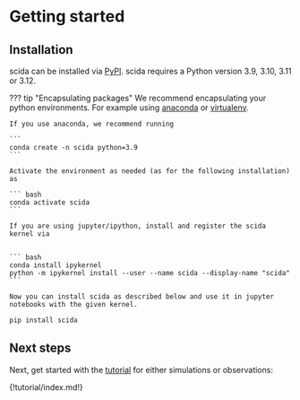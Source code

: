 # Getting started

## Installation

scida can be installed via [PyPI](https://pypi.org/). scida requires a Python version 3.9, 3.10, 3.11 or 3.12.

??? tip "Encapsulating packages"
    We recommend encapsulating your python environments. For example using [anaconda](https://www.anaconda.com/) or [virtualenv](https://virtualenv.pypa.io/en/latest/).

    If you use anaconda, we recommend running

    ```
    conda create -n scida python=3.9
    ```

    Activate the environment as needed (as for the following installation) as

    ``` bash
    conda activate scida
    ```

    If you are using jupyter/ipython, install and register the scida kernel via


    ``` bash
    conda install ipykernel
    python -m ipykernel install --user --name scida --display-name "scida"
    ```

    Now you can install scida as described below and use it in jupyter notebooks with the given kernel.

``` bash
pip install scida
```

## Next steps
Next, get started with the [tutorial](tutorial/index.md) for either simulations or observations:

{!tutorial/index.md!}
